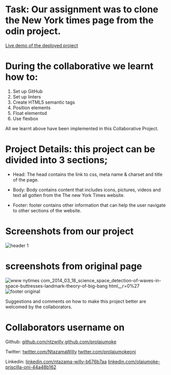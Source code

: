 # Task: Our assignment was to clone the New York times page from the odin project.
[Live demo of the deployed project](https://ntzwilly.github.io/New-York-Times-/)

# During the collaborative we learnt how to:
 1. Set up GitHub
 2. Set up linters 
 3. Create HTML5 semantic tags
 4. Position elements
 5. Float elementsd
 6. Use flexbox 
 
 All we learnt above have been implemented in this Collaborative Project.
 
 # Project Details: this project can be divided into 3 sections;
- Head: The head contains the link to css, meta name & charset and title of the page.

- Body: Body contains  content that includes icons, pictures, videos and text all gotten from the The new York Times website.

- Footer: footer contains other information that can help the user navigate to other sections of the website. 

# Screenshots from our project
![header 1](https://user-images.githubusercontent.com/69638013/104853434-1d849680-5901-11eb-940b-e240093fa893.png)
# screenshots from original page 
![www nytimes com_2014_03_18_science_space_detection-of-waves-in-space-buttresses-landmark-theory-of-big-bang html__r=0%27](https://user-images.githubusercontent.com/69638013/104735931-85d94980-5742-11eb-902e-d66730ac3354.png)
![footer original](https://user-images.githubusercontent.com/69638013/104735941-87a30d00-5742-11eb-9d1c-6faefe821e03.png)

Suggestions and comments on how to make this project better are welcomed by the collaborators.
# Collaborators username on

Github: 
[github.com/ntzwilly ](https://github.com/ntzwilly )
[github.com/prolajumoke](github.com/prolajumoke)

Twitter:
[twitter.com/NtazamaWilly](twitter.com/NtazamaWilly)
[twitter.com/prolajumokeoni](twitter.com/prolajumokeoni)

Linkedin:
[linkedin.com/ntazama-willy-b676b7aa](linkedin.com/ntazama-willy-b676b7aa)
[linkedin.com/olajumoke-priscilla-oni-44a48b162](linkedin.com/olajumoke-priscilla-oni-44a48b162)


